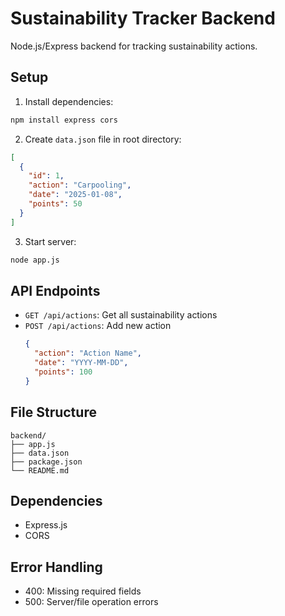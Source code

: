 # Sustainability Tracker Backend

Node.js/Express backend for tracking sustainability actions.

## Setup

1. Install dependencies:
```bash
npm install express cors
```

2. Create `data.json` file in root directory:
```json
[
  {
    "id": 1,
    "action": "Carpooling",
    "date": "2025-01-08",
    "points": 50
  }
]
```

3. Start server:
```bash
node app.js
```

## API Endpoints

- `GET /api/actions`: Get all sustainability actions
- `POST /api/actions`: Add new action
  ```json
  {
    "action": "Action Name",
    "date": "YYYY-MM-DD",
    "points": 100
  }
  ```

## File Structure
```
backend/
├── app.js
├── data.json
├── package.json
└── README.md
```

## Dependencies
- Express.js
- CORS

## Error Handling
- 400: Missing required fields
- 500: Server/file operation errors